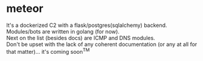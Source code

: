# meteor

It's a dockerized C2 with a flask/postgres(sqlalchemy) backend.  Modules/bots are written in golang (for now).  
Next on the list (besides docs) are ICMP and DNS modules.  
Don't be upset with the lack of any coherent documentation (or any at all for that matter)... it's coming soon<sup>TM</sup>
